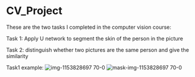 # CV_Project
These are the two tasks I completed in the computer vision course:

Task 1: Apply U network to segment the skin of the person in the picture

Task 2: distinguish whether two pictures are the same person and give the similarity

Task1 example:
![img-1153828697 70-0](https://user-images.githubusercontent.com/77051392/144218225-a910b124-04c6-47d5-83a0-9c7ac7c1a259.png)
![mask-img-1153828697 70-0](https://user-images.githubusercontent.com/77051392/144218242-050b0825-e71a-4036-999b-ae093d97f9f1.png)


